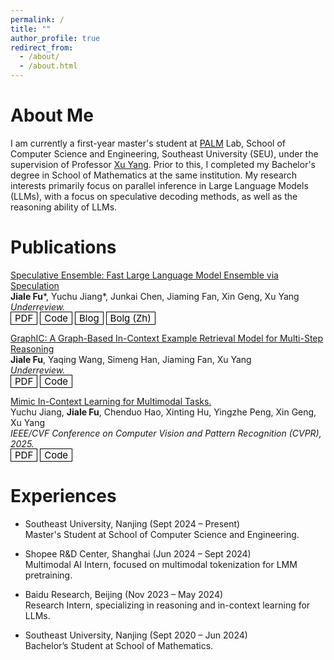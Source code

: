 ```yaml
---
permalink: /
title: ""
author_profile: true
redirect_from: 
  - /about/
  - /about.html
---
```


<style>
  .mybutton {
      color: black;
      font-size: 15px;
      text-decoration: none;
      font-weight: strong;
      border-width: 1px;
      border-color: black;
      border-style: solid;
      padding-right: 6px;
      padding-left: 6px;
      padding-top: 0px;
      padding-bottom: 0px;
  }
  .mybutton:hover {
      color: black;
      font-size: 15px;
      opacity: 0.8;
      text-decoration: none;
      font-weight: strong;
      border-width: 1px;
      border-color: black !important;
      border-style: solid;
      padding-right: 6px;
      padding-left: 6px;
      padding-top: 0px;
      padding-bottom: 0px;
  }
</style>

# About Me
I am currently a first-year master's student at [PALM](https://palm.seu.edu.cn/home.html) Lab, School of Computer Science and Engineering, Southeast University (SEU), under the supervision of Professor [Xu Yang](https://yangxuntu.github.io/). Prior to this, I completed my Bachelor's degree in School of Mathematics at the same institution. My research interests primarily focus on parallel inference in Large Language Models (LLMs), with a focus on speculative decoding methods, as well as the reasoning ability of LLMs.

# Publications
[Speculative Ensemble: Fast Large Language Model Ensemble via Speculation](https://arxiv.org/abs/2502.01662)<br>
**Jiale Fu**\*, Yuchu Jiang\*, Junkai Chen, Jiaming Fan, Xin Geng, Xu Yang<br>
*Underreview.*<br>
<a href="https://arxiv.org/pdf/2502.01662" class="mybutton">PDF</a> <a href="https://github.com/Kamichanw/Speculative-Ensemble/" class="mybutton">Code</a> <a href="https://kamichanw.github.io/publication/2025-02-01-speculative-ensemble" class="mybutton">Blog</a> <a href="https://mp.weixin.qq.com/s/q6PurYDICkzT6lEbd24uGQ" class="mybutton">Bolg (Zh)</a> 

[GraphIC: A Graph-Based In-Context Example Retrieval Model for Multi-Step Reasoning](https://arxiv.org/abs/2410.02203)<br>
**Jiale Fu**, Yaqing Wang, Simeng Han, Jiaming Fan, Xu Yang<br>
*Underreview.*<br>
<a href="https://arxiv.org/pdf/2410.02203" class="mybutton">PDF</a> <a href="Coming Soon" class="mybutton">Code</a> 

[Mimic In-Context Learning for Multimodal Tasks.](https://ComingSoon.com)<br>
Yuchu Jiang, **Jiale Fu**, Chenduo Hao, Xinting Hu, Yingzhe Peng, Xin Geng, Xu Yang<br>
*IEEE/CVF Conference on Computer Vision and Pattern Recognition (CVPR), 2025.*<br>
<a href="Coming Soon" class="mybutton">PDF</a> <a href="https://github.com/Kamichanw/MimIC" class="mybutton">Code</a> 

# Experiences
- Southeast University, Nanjing (Sept 2024 – Present)<br>
Master's Student at School of Computer Science and Engineering.

- Shopee R&D Center, Shanghai (Jun 2024 – Sept 2024)<br>
Multimodal AI Intern, focused on multimodal tokenization for LMM pretraining.

- Baidu Research, Beijing (Nov 2023 – May 2024)<br>
Research Intern, specializing in reasoning and in-context learning for LLMs.

- Southeast University, Nanjing (Sept 2020 – Jun 2024)<br>
Bachelor’s Student at School of  Mathematics.